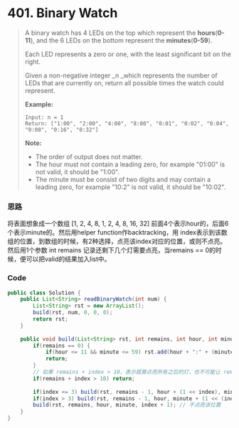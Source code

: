# 401. Binary Watch

> A binary watch has 4 LEDs on the top which represent the **hours**\(**0-11**\), and the 6 LEDs on the bottom represent the **minutes**\(**0-59**\).
>
> Each LED represents a zero or one, with the least significant bit on the right.
>
> Given a non-negative integer \_n \_which represents the number of LEDs that are currently on, return all possible times the watch could represent.
>
> **Example:**
>
> ```
> Input: n = 1
> Return: ["1:00", "2:00", "4:00", "8:00", "0:01", "0:02", "0:04", "0:08", "0:16", "0:32"]
> ```
>
> **Note:**
>
> * The order of output does not matter.
> * The hour must not contain a leading zero, for example "01:00" is not valid, it should be "1:00".
> * The minute must be consist of two digits and may contain a leading zero, for example "10:2" is not valid, it should be "10:02".

### 思路

将表面想象成一个数组 \[1, 2, 4, 8, 1, 2, 4, 8, 16, 32\] 前面4个表示hour的，后面6个表示minute的。然后用helper function作backtracking，用 index表示到该数组的位置，到数组的时候，有2种选择，点亮该index对应的位置，或则不点亮。然后用1个参数 int remains 记录还剩下几个灯需要点亮，当remains == 0的时候，便可以把valid的结果加入list中。

### Code

```java
public class Solution {
    public List<String> readBinaryWatch(int num) {
        List<String> rst = new ArrayList();
        build(rst, num, 0, 0, 0);
        return rst;
    }
    
    public void build(List<String> rst, int remains, int hour, int minute, int index) {
        if(remains == 0) {
            if(hour <= 11 && minute <= 59) rst.add(hour + ":" + (minute < 10 ? "0" + minute : minute));
            return;
        }
        // 如果 remains + index > 10，表示就算点亮所有之后的灯，也不可能让 remains = 0
        if(remains + index > 10) return;
        
        if(index <= 3) build(rst, remains - 1, hour + (1 << index), minute, index + 1); // 点亮该hour的位置
        if(index > 3) build(rst, remains - 1, hour, minute + (1 << (index-4)), index + 1); // 点亮该minute的位置
        build(rst, remains, hour, minute, index + 1); // 不点亮该位置
    }
}
```



